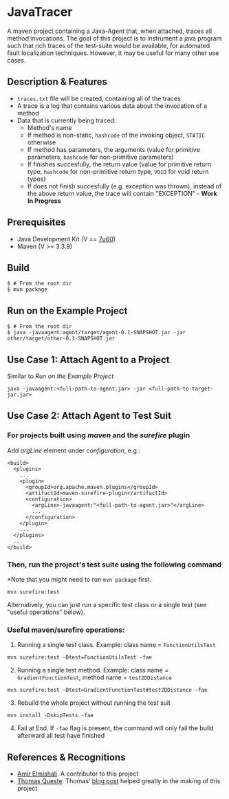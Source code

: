 # JavaTracer

A maven project containing a Java-Agent that, when attached, traces all method invocations.
The goal of this project is to instrument a java program such that rich traces of the test-suite would be available, for automated fault localization techniques. However, it may be useful for many other use cases.

## Description & Features

  - `traces.txt` file will be created, containing all of the traces
  - A trace is a log that contains various data about the invocation of a method
  - Data that is currently being traced:
    -   Method's name
    -   If method is non-static, `hashcode` of the invoking object, `STATIC` otherwise
    -   If method has parameters, the arguments (value for primitive parameters, `hashcode` for non-primitive parameters)
    -   If finishes succesfully, the return value (value for primitive return type, `hashcode` for non-primitive return type, `VOID` for void return types)
    -   If does not finish succesfully (e.g. exception was thrown), instead of the above return value, the trace will contain "EXCEPTION" - **Work In Progress**

## Prerequisites

* Java Development Kit (V == [7u60](http://www.oracle.com/technetwork/java/javase/downloads/java-archive-downloads-javase7-521261.html))
* Maven (V >= 3.3.9)

## Build

```
$ # From the root dir
$ mvn package
```

## Run on the Example Project

```
$ # From the root dir
$ java -javaagent:agent/target/agent-0.1-SNAPSHOT.jar -jar other/target/other-0.1-SNAPSHOT.jar
```

## Use Case 1: Attach Agent to a Project

Similar to _Run on the Example Project_
```
java -javaagent:<full-path-to-agent.jar> -jar <full-path-to-target-jar.jar>
```

## Use Case 2: Attach Agent to Test Suit

### For projects built using _maven_ and the  _surefire_ plugin

Add _argLine_ element under _configuration_, e.g.:
```
<build>
  <plugins>
    ...
    <plugin>
      <groupId>org.apache.maven.plugins</groupId>
      <artifactId>maven-surefire-plugin</artifactId>
      <configuration>
        <argLine>-javaagent:"<full-path-to-agent.jar>"</argLine>
        ...
      </configuration>
    </plugin>
    ...
  </plugins>
  ...
</build>
```

### Then, run the project's test suite using the following command

*Note that you might need to run `mvn package` first.

```
mvn surefire:test
```
Alternatively, you can just run a specific test class or a single test (see "useful operations" below).

### Useful maven/surefire operations:

1. Running a single test class. Example: class name = `FunctionUtilsTest`

```
mvn surefire:test -Dtest=FunctionUtilsTest -fae
```

2. Running a single test method. Example: class name = `GradientFunctionTest`, method name = `test2DDistance`

```
mvn surefire:test -Dtest=GradientFunctionTest#test2DDistance -fae
```

3. Rebuild the whole project without running the test suit

```
mvn install -DskipTests -fae
```

4. Fail at End. If `-fae` flag is present, the command will only fail the build afterward all test have finished

## References & Recognitions

* [Amir Elmishali](https://github.com/amir9979). A contributor to this project
* [Thomas Queste](http://www.tomsquest.com/about). Thomas' [blog post](http://tomsquest.com/blog/2014/01/intro-java-agent-and-bytecode-manipulation/) helped greatly in the making of this project
